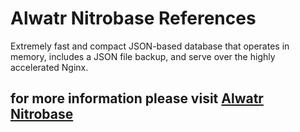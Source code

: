 # Alwatr Nitrobase References

Extremely fast and compact JSON-based database that operates in memory, includes a JSON file backup, and serve over the highly accelerated Nginx.

## for more information please visit [Alwatr Nitrobase](https://github.com/Alwatr/nitrobase#readme)
